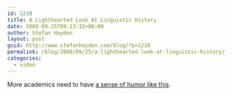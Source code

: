 ```yaml
---
id: 1210
title: A Lighthearted Look At Linguistic History
date: 2008-09-25T09:13:32+00:00
author: Stefan Hayden
layout: post
guid: http://www.stefanhayden.com/blog/?p=1210
permalink: /blog/2008/09/25/a-lighthearted-look-at-linguistic-history/
categories:
  - video
---
```

More academics need to have <a href="http://www.youtube.com/watch?v=aal9VSPkf5s">a sense of humor like this</a>.

<object width="425" height="344"><param name="movie" value="http://www.youtube.com/v/aal9VSPkf5s&hl=en&fs=1"></param><param name="allowFullScreen" value="true"></param><embed src="http://www.youtube.com/v/aal9VSPkf5s&hl=en&fs=1" type="application/x-shockwave-flash" allowfullscreen="true" width="425" height="344"></embed></object>

<object width="425" height="344"><param name="movie" value="http://www.youtube.com/v/fRXKQjLBBrI&hl=en&fs=1"></param><param name="allowFullScreen" value="true"></param><embed src="http://www.youtube.com/v/fRXKQjLBBrI&hl=en&fs=1" type="application/x-shockwave-flash" allowfullscreen="true" width="425" height="344"></embed></object>

<object width="425" height="344"><param name="movie" value="http://www.youtube.com/v/y4YJMh0v2gk&hl=en&fs=1"></param><param name="allowFullScreen" value="true"></param><embed src="http://www.youtube.com/v/y4YJMh0v2gk&hl=en&fs=1" type="application/x-shockwave-flash" allowfullscreen="true" width="425" height="344"></embed></object>
